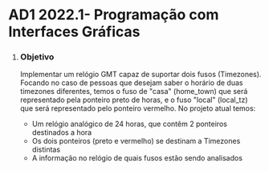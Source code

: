 # AD1 2022.1- Programação com Interfaces Gráficas

<ol>
  <li><h3>Objetivo</h3></li>
  Implementar um relógio GMT capaz de suportar dois fusos (Timezones).
  Focando no caso de pessoas que desejam saber o horário de duas timezones diferentes, temos o fuso de "casa" (home_town) que será representado pela ponteiro preto de horas, e o fuso "local" (local_tz) que será representado pelo ponteiro vermelho.
  No projeto atual temos:
  <ul>
    <li>Um relógio analógico de 24 horas, que contêm 2 ponteiros destinados a hora</li> 
    <li>Os dois ponteiros (preto e vermelho) se destinam a Timezones distintas</li>
    <li>A informação no relógio de quais fusos estão sendo analisados</li>
  </ul>
</ol>
